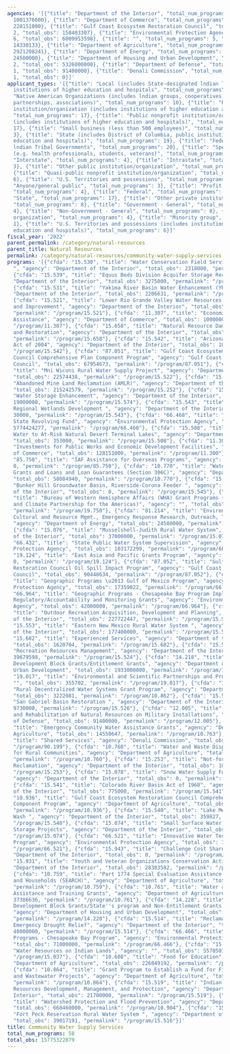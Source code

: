 ```yaml
---
agencies: '[{"title": "Department of the Interior", "total_num_programs": 28, "total_obs":
  1001376600}, {"title": "Department of Commerce", "total_num_programs": 2, "total_obs":
  228151000}, {"title": "Gulf Coast Ecosystem Restoration Council", "total_num_programs":
  2, "total_obs": 158403307}, {"title": "Environmental Protection Agency", "total_num_programs":
  6, "total_obs": 6009953598}, {"title": "", "total_num_programs": 5, "total_obs":
  14330133}, {"title": "Department of Agriculture", "total_num_programs": 10, "total_obs":
  2921208241}, {"title": "Department of Energy", "total_num_programs": 1, "total_obs":
  24500000}, {"title": "Department of Housing and Urban Development", "total_num_programs":
  2, "total_obs": 5326000000}, {"title": "Department of Defense", "total_num_programs":
  1, "total_obs": 91400000}, {"title": "Denali Commission", "total_num_programs":
  1, "total_obs": 0}]'
applicant_types: '[{"title": "Local (includes State-designated lndian Tribes, excludes
  institutions of higher education and hospitals", "total_num_programs": 27}, {"title":
  "Native American Organizations (includes lndian groups, cooperatives, corporations,
  partnerships, associations)", "total_num_programs": 10}, {"title": "Private nonprofit
  institution/organization (includes institutions of higher education and hospitals)",
  "total_num_programs": 17}, {"title": "Public nonprofit institution/organization
  (includes institutions of higher education and hospitals)", "total_num_programs":
  17}, {"title": "Small business (less than 500 employees)", "total_num_programs":
  3}, {"title": "State (includes District of Columbia, public institutions of higher
  education and hospitals)", "total_num_programs": 19}, {"title": "Federally Recognized
  lndian Tribal Governments", "total_num_programs": 20}, {"title": "Specialized group
  (e.g. health professionals, students, veterans)", "total_num_programs": 6}, {"title":
  "Interstate", "total_num_programs": 4}, {"title": "Intrastate", "total_num_programs":
  3}, {"title": "Other public institution/organization", "total_num_programs": 11},
  {"title": "Quasi-public nonprofit institution/organization", "total_num_programs":
  6}, {"title": "U.S. Territories and possessions", "total_num_programs": 6}, {"title":
  "Anyone/general public", "total_num_programs": 3}, {"title": "Profit organization",
  "total_num_programs": 4}, {"title": "Federal", "total_num_programs": 4}, {"title":
  "State", "total_num_programs": 17}, {"title": "Other private institutions/organizations",
  "total_num_programs": 8}, {"title": "Government - General", "total_num_programs":
  4}, {"title": "Non-Government - General", "total_num_programs": 8}, {"title": "Sponsored
  organization", "total_num_programs": 4}, {"title": "Minority group", "total_num_programs":
  1}, {"title": "U.S. Territories and possessions (includes institutions of higher
  education and hospitals)", "total_num_programs": 6}]'
fiscal_year: '2022'
parent_permalink: /category/natural-resources
parent_title: Natural Resources
permalink: /category/natural-resources/community-water-supply-services
programs: '[{"cfda": "15.530", "title": "Water Conservation Field Services (WCFS)
  ", "agency": "Department of the Interior", "total_obs": 2318000, "permalink": "/program/15.530"},
  {"cfda": "15.539", "title": "Equus Beds Division Acquifer Storage Recharge ", "agency":
  "Department of the Interior", "total_obs": 3275000, "permalink": "/program/15.539"},
  {"cfda": "15.531", "title": "Yakima River Basin Water Enhancement (YRBWE) ", "agency":
  "Department of the Interior", "total_obs": 2206631, "permalink": "/program/15.531"},
  {"cfda": "15.521", "title": "Lower Rio Grande Valley Water Resources Conservation
  and Improvement", "agency": "Department of the Interior", "total_obs": 3375000,
  "permalink": "/program/15.521"}, {"cfda": "11.307", "title": "Economic Adjustment
  Assistance", "agency": "Department of Commerce", "total_obs": 100000000, "permalink":
  "/program/11.307"}, {"cfda": "15.658", "title": "Natural Resource Damage Assessment
  and Restoration", "agency": "Department of the Interior", "total_obs": 6623046,
  "permalink": "/program/15.658"}, {"cfda": "15.542", "title": "Arizona Water Settlement
  Act of 2004", "agency": "Department of the Interior", "total_obs": 102069000, "permalink":
  "/program/15.542"}, {"cfda": "87.051", "title": "Gulf Coast Ecosystem Restoration
  Council Comprehensive Plan Component Program", "agency": "Gulf Coast Ecosystem Restoration
  Council", "total_obs": 67954673, "permalink": "/program/87.051"}, {"cfda": "15.522",
  "title": "Mni Wiconi Rural Water Supply Project", "agency": "Department of the Interior",
  "total_obs": 22574438, "permalink": "/program/15.522"}, {"cfda": "15.252", "title":
  "Abandoned Mine Land Reclamation (AMLR)", "agency": "Department of the Interior",
  "total_obs": 215242579, "permalink": "/program/15.252"}, {"cfda": "15.574", "title":
  "Water Storage Enhancement", "agency": "Department of the Interior", "total_obs":
  19000000, "permalink": "/program/15.574"}, {"cfda": "15.543", "title": "Lake Tahoe
  Regional Wetlands Development ", "agency": "Department of the Interior", "total_obs":
  30000, "permalink": "/program/15.543"}, {"cfda": "66.468", "title": "Drinking Water
  State Revolving Fund", "agency": "Environmental Protection Agency", "total_obs":
  5774424277, "permalink": "/program/66.468"}, {"cfda": "15.508", "title": "Providing
  Water to At-Risk Natural Desert Terminal Lakes", "agency": "Department of the Interior",
  "total_obs": 353000, "permalink": "/program/15.508"}, {"cfda": "11.300", "title":
  "Investments for Public Works and Economic Development Facilities", "agency": "Department
  of Commerce", "total_obs": 128151000, "permalink": "/program/11.300"}, {"cfda":
  "85.750", "title": "IAF Assistance for Overseas Programs", "agency": "", "total_obs":
  0, "permalink": "/program/85.750"}, {"cfda": "10.770", "title": "Water and Waste
  Grants and Loans and Loan Guarantees (Section 306C)", "agency": "Department of Agriculture",
  "total_obs": 58084940, "permalink": "/program/10.770"}, {"cfda": "15.545", "title":
  "Bunker Hill Groundwater Basin, Riverside-Corona Feeder ", "agency": "Department
  of the Interior", "total_obs": 0, "permalink": "/program/15.545"}, {"cfda": "19.750",
  "title": "Bureau of Western Hemisphere Affairs (WHA) Grant Programs (including Energy
  and Climate Partnership for the Americas)", "agency": "", "total_obs": 8403924,
  "permalink": "/program/19.750"}, {"cfda": "81.214", "title": "Environmental Monitoring/Cleanup,
  Cultural and Resource Mgmt., Emergency Response Research, Outreach, Technical Analysis",
  "agency": "Department of Energy", "total_obs": 24500000, "permalink": "/program/81.214"},
  {"cfda": "15.076", "title": "Musselshell-Judith Rural Water System", "agency": "Department
  of the Interior", "total_obs": 37000000, "permalink": "/program/15.076"}, {"cfda":
  "66.432", "title": "State Public Water System Supervision", "agency": "Environmental
  Protection Agency", "total_obs": 103172299, "permalink": "/program/66.432"}, {"cfda":
  "19.124", "title": "East Asia and Pacific Grants Program", "agency": "", "total_obs":
  0, "permalink": "/program/19.124"}, {"cfda": "87.052", "title": "Gulf Coast Ecosystem
  Restoration Council Oil Spill Impact Program", "agency": "Gulf Coast Ecosystem Restoration
  Council", "total_obs": 90448634, "permalink": "/program/87.052"}, {"cfda": "66.475",
  "title": "Geographic Programs \u2013 Gulf of Mexico Program", "agency": "Environmental
  Protection Agency", "total_obs": 17359022, "permalink": "/program/66.475"}, {"cfda":
  "66.964", "title": "Geographic Programs - Chesapeake Bay Program Implementation,
  Regulatory/Accountability and Monitoring Grants", "agency": "Environmental Protection
  Agency", "total_obs": 42000000, "permalink": "/program/66.964"}, {"cfda": "15.916",
  "title": "Outdoor Recreation Acquisition, Development and Planning", "agency": "Department
  of the Interior", "total_obs": 227722447, "permalink": "/program/15.916"}, {"cfda":
  "15.553", "title": "Eastern New Mexico Rural Water System ", "agency": "Department
  of the Interior", "total_obs": 177400000, "permalink": "/program/15.553"}, {"cfda":
  "15.682", "title": "Experienced Services", "agency": "Department of the Interior",
  "total_obs": 1620704, "permalink": "/program/15.682"}, {"cfda": "15.524", "title":
  "Recreation Resources Management", "agency": "Department of the Interior", "total_obs":
  39679598, "permalink": "/program/15.524"}, {"cfda": "14.218", "title": "Community
  Development Block Grants/Entitlement Grants", "agency": "Department of Housing and
  Urban Development", "total_obs": 1933000000, "permalink": "/program/14.218"}, {"cfda":
  "19.017", "title": "Environmental and Scientific Partnerships and Programs", "agency":
  "", "total_obs": 355702, "permalink": "/program/19.017"}, {"cfda": "10.862", "title":
  "Rural Decentralized Water Systems Grant Program", "agency": "Department of Agriculture",
  "total_obs": 3222081, "permalink": "/program/10.862"}, {"cfda": "15.526", "title":
  "San Gabriel Basin Restoration ", "agency": "Department of the Interior", "total_obs":
  9730000, "permalink": "/program/15.526"}, {"cfda": "12.005", "title": "Conservation
  and Rehabilitation of Natural Resources on Military Installations", "agency": "Department
  of Defense", "total_obs": 91400000, "permalink": "/program/12.005"}, {"cfda": "10.763",
  "title": "Emergency Community Water Assistance Grants", "agency": "Department of
  Agriculture", "total_obs": 14550647, "permalink": "/program/10.763"}, {"cfda": "90.199",
  "title": "Shared Services", "agency": "Denali Commission", "total_obs": 0, "permalink":
  "/program/90.199"}, {"cfda": "10.760", "title": "Water and Waste Disposal Systems
  for Rural Communities", "agency": "Department of Agriculture", "total_obs": 1906234093,
  "permalink": "/program/10.760"}, {"cfda": "15.253", "title": "Not-for-Profit AMD
  Reclamation", "agency": "Department of the Interior", "total_obs": 1001557, "permalink":
  "/program/15.253"}, {"cfda": "15.078", "title": "Snow Water Supply Forecasting",
  "agency": "Department of the Interior", "total_obs": 0, "permalink": "/program/15.078"},
  {"cfda": "15.541", "title": "Colorado River Basin Act of 1968", "agency": "Department
  of the Interior", "total_obs": 775000, "permalink": "/program/15.541"}, {"cfda":
  "10.936", "title": "Gulf Coast Ecosystem Restoration Council Comprehensive Plan
  Component Program", "agency": "Department of Agriculture", "total_obs": 4085000,
  "permalink": "/program/10.936"}, {"cfda": "15.540", "title": "Lake Mead/Las Vegas
  Wash ", "agency": "Department of the Interior", "total_obs": 359827, "permalink":
  "/program/15.540"}, {"cfda": "15.074", "title": "Small Surface Water and Groundwater
  Storage Projects", "agency": "Department of the Interior", "total_obs": 0, "permalink":
  "/program/15.074"}, {"cfda": "66.521", "title": "Innovative Water Technology Grant
  Program", "agency": "Environmental Protection Agency", "total_obs": 1998000, "permalink":
  "/program/66.521"}, {"cfda": "15.943", "title": "Challenge Cost Share", "agency":
  "Department of the Interior", "total_obs": 0, "permalink": "/program/15.943"}, {"cfda":
  "15.931", "title": "Youth and Veteran Organizations Conservation Activities", "agency":
  "Department of the Interior", "total_obs": 28303582, "permalink": "/program/15.931"},
  {"cfda": "10.759", "title": "Part 1774 Special Evaluation Assistance for Rural Communities
  and Households (SEARCH)", "agency": "Department of Agriculture", "total_obs": 1335652,
  "permalink": "/program/10.759"}, {"cfda": "10.761", "title": "Water and Waste Technical
  Assistance and Training Grants", "agency": "Department of Agriculture", "total_obs":
  37386636, "permalink": "/program/10.761"}, {"cfda": "14.228", "title": "Community
  Development Block Grants/State''s program and Non-Entitlement Grants in Hawaii",
  "agency": "Department of Housing and Urban Development", "total_obs": 3393000000,
  "permalink": "/program/14.228"}, {"cfda": "15.514", "title": "Reclamation States
  Emergency Drought Relief", "agency": "Department of the Interior", "total_obs":
  40000000, "permalink": "/program/15.514"}, {"cfda": "66.466", "title": "Geographic
  Programs - Chesapeake Bay Program", "agency": "Environmental Protection Agency",
  "total_obs": 71000000, "permalink": "/program/66.466"}, {"cfda": "15.037", "title":
  "Water Resources on Indian Lands", "agency": "", "total_obs": 5570507, "permalink":
  "/program/15.037"}, {"cfda": "10.608", "title": "Food for Education", "agency":
  "Department of Agriculture", "total_obs": 226849192, "permalink": "/program/10.608"},
  {"cfda": "10.864", "title": "Grant Program to Establish a Fund for Financing Water
  and Wastewater Projects", "agency": "Department of Agriculture", "total_obs": 1000000,
  "permalink": "/program/10.864"}, {"cfda": "15.519", "title": "Indian Tribal Water
  Resources Development, Management, and Protection", "agency": "Department of the
  Interior", "total_obs": 21700000, "permalink": "/program/15.519"}, {"cfda": "10.904",
  "title": "Watershed Protection and Flood Prevention", "agency": "Department of Agriculture",
  "total_obs": 668460000, "permalink": "/program/10.904"}, {"cfda": "15.516", "title":
  "Fort Peck Reservation Rural Water System ", "agency": "Department of the Interior",
  "total_obs": 39017191, "permalink": "/program/15.516"}]'
title: Community Water Supply Services
total_num_programs: 58
total_obs: 15775322879
---
```

